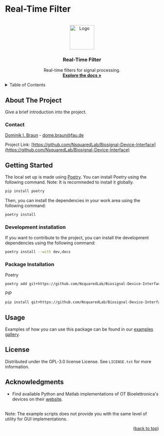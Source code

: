 # Real-Time Filter

<!-- PROJECT LOGO -->
<br />
<div align="center">
  <a href="https://github.com/Daserym/Real-Time-Butterworth-Filter">
    <img src="images/logo.png" alt="Logo" width="80" height="80">
  </a>

<h3 align="center">Real-Time Filter</h3>

  <p align="center">
    Real-time filters for signal processing.
    <br />
    <a href="https://github.com/Daserym/Real-Time-Filter/wiki"><strong>Explore the docs »</strong></a>
  </p>
</div>



<!-- TABLE OF CONTENTS -->
<details>
  <summary>Table of Contents</summary>
  <ol>
    <li>
      <a href="#about-the-project">About The Project</a>
    </li>
    <li><a href="#contact">Contact</a></li>
    <li>
      <a href="#getting-started">Getting Started</a>
      <ul>
        <li><a href="#development-installation">Development Installation</a></li>
        <li><a href="#package-installation">Package Installation</a></li>
      </ul>
    </li>
    <li><a href="#usage">Usage</a></li>
    <li><a href="#license">License</a></li>
    <li><a href="#acknowledgments">Acknowledgments</a></li>
  </ol>
</details>


## About The Project

Give a brief introduction into the project.

<!-- CONTACT -->
### Contact

 [Dominik I. Braun](https://www.nsquared.tf.fau.de/person/dominik-braun/) - dome.braun@fau.de

Project Link: [https://github.com/NsquaredLab/Biosignal-Device-Interface](https://github.com/NsquaredLab/Biosignal-Device-Interface)


<!-- GETTING STARTED -->
## Getting Started

The local set up is made using [Poetry](https://python-poetry.org/). You can install Poetry using the following command.
Note: It is recommeded to install it globally.
```bash
pip install poetry
```

Then, you can install the dependencies in your work area using the following command:
```bash
poetry install
```

### Development installation
If you want to contribute to the project, you can install the development dependencies using the following command:
```bash
poetry install --with dev,docs
```

### Package Installation
Poetry
```Bash
poetry add git+https://github.com/NsquaredLab/Biosignal-Device-Interface.git
```

PIP
```sh
pip install git+https://github.com/NsquaredLab/Biosignal-Device-Interface.git
```


<!-- USAGE EXAMPLES -->
## Usage

Examples of how you can use this package can be found in our [examples gallery](https://nsquaredlab.github.io/Biosignal-Device-Interface/auto_examples/index.html).


<!-- LICENSE -->
## License

Distributed under the GPL-3.0 license License. See `LICENSE.txt` for more information.

<!-- ACKNOWLEDGMENTS -->
## Acknowledgments
* Find available Python and Matlab implementations of OT Bioelettronica's devices on their [website](https://otbioelettronica.it/en/download/). 
<br>
Note: The example scripts does not provide you with the same level of utility for GUI implementations.

<p align="right">(<a href="#readme-top">back to top</a>)</p>
